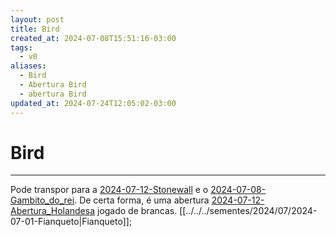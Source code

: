 ```yaml
---
layout: post
title: Bird
created_at: 2024-07-08T15:51:16-03:00
tags:
  - v0
aliases:
  - Bird
  - Abertura Bird
  - abertura Bird
updated_at: 2024-07-24T12:05:02-03:00
---
```

# Bird
---

Pode transpor para a [2024-07-12-Stonewall](_insight/2024/07/2024-07-12-Stonewall.md) e o [2024-07-08-Gambito_do_rei](_draft/2024/07/2024-07-08-Gambito_do_rei.md). De certa forma, é uma abertura [2024-07-12-Abertura_Holandesa](_insight/2024/07/2024-07-12-Abertura_Holandesa.md) jogado de brancas. [[../../../sementes/2024/07/2024-07-01-Fianqueto|Fianqueto]];